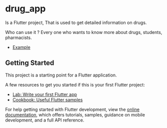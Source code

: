 # drug_app

Is a Flutter project, That is used to get detailed information on drugs.

Who can use it ?
Every one who wants to know more about drugs, students, pharmacists.


- [Example](C:\Users\Yousif\Desktop\drug_app\gitDesign.jpg0;)

## Getting Started

This project is a starting point for a Flutter application.

A few resources to get you started if this is your first Flutter project:

- [Lab: Write your first Flutter app](https://docs.flutter.dev/get-started/codelab)
- [Cookbook: Useful Flutter samples](https://docs.flutter.dev/cookbook)

For help getting started with Flutter development, view the
[online documentation](https://docs.flutter.dev/), which offers tutorials,
samples, guidance on mobile development, and a full API reference.
